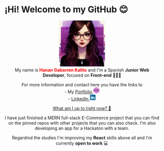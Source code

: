 <h1>¡Hi! Welcome to my GitHub 😊</h1>
<p align="center">
  <img src="avatar_readme_github.jpeg" alt="Hanan Gabarron Avatar" style="height:150px;" />
  <br/>
  My name is <strong style="color:red;">Hanan Gabarrón Kalito</strong> and I'm a Spanish <strong>Junior Web Developer</strong>, focused on <strong>Front-end</strong> 👩🏻‍💻
</p>

<p align="center">For more information and contact here you have the links to<br/> 
  - My <a href="https://portfolio-hanangk.vercel.app">Portfolio <img src="android-chrome-192x192.png" height=20px /></a> <br />
  - <a href="https://linkedin.com/in/hanangabarron">LinkedIn <img src="logo-linkedin-icon-4096.png" height=20px /></a></p>

<div align="center">
  <p><u>What am I up to right now? 📍</u></p>
  <p>I have just finished a MERN full-stack E-Commerce project that you can find on the pinned repos with other projects that you can also check. I'm also developing an app for a Hackaton with a team.</p>
  <p>Regardind the studies I'm improving my <strong>React</strong> skills above all and I'm currently <strong>open to work</strong> 💻</p>
</div>


